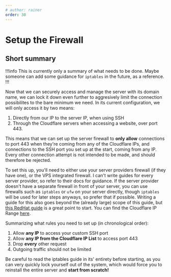 ```yaml
---
# author: rainer
order: 30
---
```


# Setup the Firewall

## Short summary

!!!info
This is currently only a summary of what needs to be done. Maybe someone can add some guidance for `iptables` in the future, as a reference.
!!!

Now that we can securely access and manage the server with its domain name, we can lock it down even further to aggresively limit the connection possibilites to the bare minimum we need. In its current configuration, we will only access it by two means: 

1. Directly from our IP to the server IP, when using SSH 
2. Through the Cloudflare servers when accessing a website, over port 443.

This means that we can set up the server firewall to **only allow** connections to port 443 when they're coming from any of the Cloudflare IPs, and connections to the SSH port you set up at the start, coming from any IP. Every other connection attempt is not intended to be made, and should therefore be rejected.

To set this up, you'll need to either use your server providers firewall (if they have one), or the VPS integrated firewall. I can't write guides for every server provider, so refer to their docs for guidance. If the server provider doesn't have a separate firewall in front of your server, you can use firewalls such as `iptables` or `ufw` on your server directly, though `iptables` will be used for later steps anyways, so prefer that if possible. Writing a guide for this also goes beyond the (already large) scope of this guide, but [this RedHat guide](https://www.redhat.com/sysadmin/iptables) is a great point to start. You can find the Cloudflare IP Range [here](https://www.cloudflare.com/ips/).

Summarizing what rules you need to set up (in chronological order):

1. Allow **any IP** to access your custom SSH port
2. Allow **any IP from the Cloudflare IP List** to access port 443
3. Drop **every** other request
4. Outgoing traffic should not be limited

Be careful to read the iptables guide in its' entirety before starting, as you can very quickly lock yourself out of the system, which would force you to reinstall the entire server and **start from scratch!**